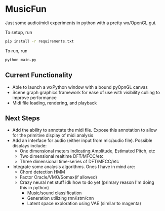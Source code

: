 # MusicFun

Just some audio/midi experiments in python with a pretty wx/OpenGL gui.

To setup, run 

```bash
pip install -r requirements.txt
```

To run, run

```bash
python main.py
```

## Current Functionality

* Able to launch a wxPython window with a bound pyOpnGL canvas
* Scene graph graphics framework for ease of use with visibility culling to improve performance
* Midi file loading, rendering, and playback

## Next Steps

* Add the ability to annotate the midi file. Expose this annotation to allow for the primitive display of midi analysis
* Add an interface for audio (either input from mic/audio file). Possible displays include:
    * One dimensional meters indicating Amplitude, Estimated Pitch, etc
    * Two dimensional realtime DFT/MFCC/etc
    * Three dimensional time-series of DFT/MFCC/etc
* Integrate some analysis algorithms. Ones I have in mind are:
    * Chord detection HMM
    * Factor Oracle/VMO/Somax(if allowed)
    * Crazy neural net stuff idk how to do yet (primary reason I'm doing this in python)
        * Music/sound classification
        * Generation utilizing rnn/lstm/cnn
        * Latent space exploration using VAE (similar to magenta)